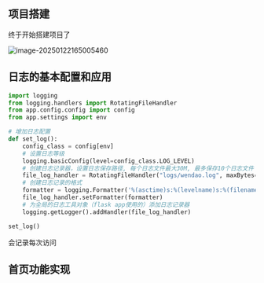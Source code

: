 ## 项目搭建

终于开始搭建项目了

![image-20250122165005460](https://s2.loli.net/2025/01/22/yH5lat2fZL6o7xG.png)



## 日志的基本配置和应用

```python
import logging
from logging.handlers import RotatingFileHandler
from app.config.config import config
from app.settings import env

# 增加日志配置
def set_log():
    config_class = config[env]
    # 设置日志等级
    logging.basicConfig(level=config_class.LOG_LEVEL)
    # 创建日志记录器，设置日志保存路径, 每个日志文件最大30M, 最多保存10个日志文件
    file_log_handler = RotatingFileHandler("logs/wendao.log", maxBytes=1024 * 1024 * 300, backupCount=10)
    # 创建日志记录的格式
    formatter = logging.Formatter('%(asctime)s:%(levelname)s:%(filename)s:%(lineno)d %(message)s')
    file_log_handler.setFormatter(formatter)
    # 为全局的日志工具对象（flask app使用的）添加日志记录器
    logging.getLogger().addHandler(file_log_handler)

set_log()
```

会记录每次访问



## 首页功能实现

